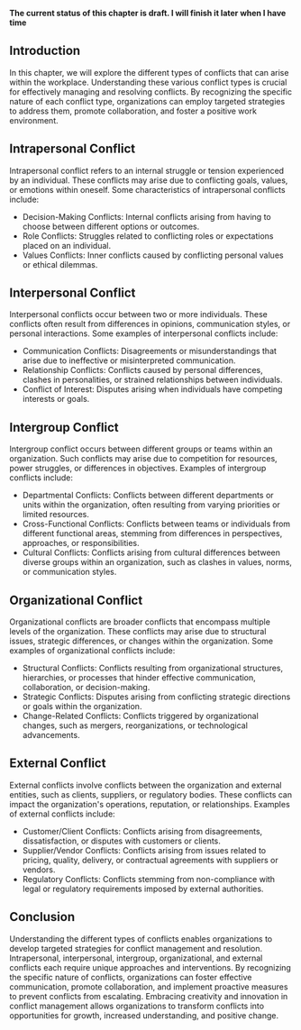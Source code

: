 **The current status of this chapter is draft. I will finish it later when I have time**

Introduction
------------

In this chapter, we will explore the different types of conflicts that can arise within the workplace. Understanding these various conflict types is crucial for effectively managing and resolving conflicts. By recognizing the specific nature of each conflict type, organizations can employ targeted strategies to address them, promote collaboration, and foster a positive work environment.

Intrapersonal Conflict
----------------------

Intrapersonal conflict refers to an internal struggle or tension experienced by an individual. These conflicts may arise due to conflicting goals, values, or emotions within oneself. Some characteristics of intrapersonal conflicts include:

* Decision-Making Conflicts: Internal conflicts arising from having to choose between different options or outcomes.
* Role Conflicts: Struggles related to conflicting roles or expectations placed on an individual.
* Values Conflicts: Inner conflicts caused by conflicting personal values or ethical dilemmas.

Interpersonal Conflict
----------------------

Interpersonal conflicts occur between two or more individuals. These conflicts often result from differences in opinions, communication styles, or personal interactions. Some examples of interpersonal conflicts include:

* Communication Conflicts: Disagreements or misunderstandings that arise due to ineffective or misinterpreted communication.
* Relationship Conflicts: Conflicts caused by personal differences, clashes in personalities, or strained relationships between individuals.
* Conflict of Interest: Disputes arising when individuals have competing interests or goals.

Intergroup Conflict
-------------------

Intergroup conflict occurs between different groups or teams within an organization. Such conflicts may arise due to competition for resources, power struggles, or differences in objectives. Examples of intergroup conflicts include:

* Departmental Conflicts: Conflicts between different departments or units within the organization, often resulting from varying priorities or limited resources.
* Cross-Functional Conflicts: Conflicts between teams or individuals from different functional areas, stemming from differences in perspectives, approaches, or responsibilities.
* Cultural Conflicts: Conflicts arising from cultural differences between diverse groups within an organization, such as clashes in values, norms, or communication styles.

Organizational Conflict
-----------------------

Organizational conflicts are broader conflicts that encompass multiple levels of the organization. These conflicts may arise due to structural issues, strategic differences, or changes within the organization. Some examples of organizational conflicts include:

* Structural Conflicts: Conflicts resulting from organizational structures, hierarchies, or processes that hinder effective communication, collaboration, or decision-making.
* Strategic Conflicts: Disputes arising from conflicting strategic directions or goals within the organization.
* Change-Related Conflicts: Conflicts triggered by organizational changes, such as mergers, reorganizations, or technological advancements.

External Conflict
-----------------

External conflicts involve conflicts between the organization and external entities, such as clients, suppliers, or regulatory bodies. These conflicts can impact the organization's operations, reputation, or relationships. Examples of external conflicts include:

* Customer/Client Conflicts: Conflicts arising from disagreements, dissatisfaction, or disputes with customers or clients.
* Supplier/Vendor Conflicts: Conflicts arising from issues related to pricing, quality, delivery, or contractual agreements with suppliers or vendors.
* Regulatory Conflicts: Conflicts stemming from non-compliance with legal or regulatory requirements imposed by external authorities.

Conclusion
----------

Understanding the different types of conflicts enables organizations to develop targeted strategies for conflict management and resolution. Intrapersonal, interpersonal, intergroup, organizational, and external conflicts each require unique approaches and interventions. By recognizing the specific nature of conflicts, organizations can foster effective communication, promote collaboration, and implement proactive measures to prevent conflicts from escalating. Embracing creativity and innovation in conflict management allows organizations to transform conflicts into opportunities for growth, increased understanding, and positive change.
